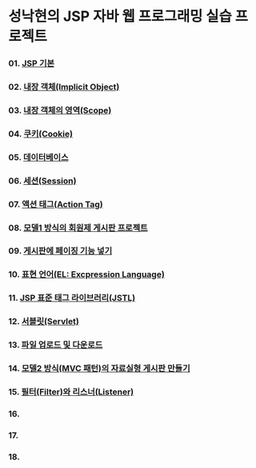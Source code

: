 <h1>성낙현의 JSP 자바 웹 프로그래밍 실습 프로젝트</h1>

<h3>01. <a href="https://github.com/swoody1101/backend-practice/tree/main/JSP/MustHaveJSP/src/main/webapp/01DirectiveScript">JSP 기본</a></h3>
<h3>02. <a href="https://github.com/swoody1101/backend-practice/tree/main/JSP/MustHaveJSP/src/main/webapp/02ImplicitObject">내장 객체(Implicit Object)</a></h3>
<h3>03. <a href="https://github.com/swoody1101/backend-practice/tree/main/JSP/MustHaveJSP/src/main/webapp/03Scope">내장 객체의 영역(Scope)</a></h3>
<h3>04. <a href="https://github.com/swoody1101/backend-practice/tree/main/JSP/MustHaveJSP/src/main/webapp/04Cookie">쿠키(Cookie)</a></h3>
<h3>05. <a href="https://github.com/swoody1101/backend-practice/tree/main/JSP/MustHaveJSP/src/main/webapp/05JDBC">데이터베이스</a></h3>
<h3>06. <a href="https://github.com/swoody1101/backend-practice/tree/main/JSP/MustHaveJSP/src/main/webapp/06Session">세션(Session)</a></h3>
<h3>07. <a href="https://github.com/swoody1101/backend-practice/tree/main/JSP/MustHaveJSP/src/main/webapp/07ActionTag">액션 태그(Action Tag)</a></h3>
<h3>08. <a href="https://github.com/swoody1101/backend-practice/tree/main/JSP/MustHaveJSP/src/main/webapp/08Board">모델1 방식의 회원제 게시판 프로젝트</a></h3>
<h3>09. <a href="https://github.com/swoody1101/backend-practice/tree/main/JSP/MustHaveJSP/src/main/webapp/09PagingBoard">게시판에 페이징 기능 넣기</a></h3>
<h3>10. <a href="https://github.com/swoody1101/backend-practice/tree/main/JSP/MustHaveJSP/src/main/webapp/10EL">표현 언어(EL: Excpression Language)</a></h3>
<h3>11. <a href="https://github.com/swoody1101/backend-practice/tree/main/JSP/MustHaveJSP/src/main/webapp/11JSTL">JSP 표준 태그 라이브러리(JSTL)</a></h3>
<h3>12. <a href="https://github.com/swoody1101/backend-practice/tree/main/JSP/MustHaveJSP/src/main/webapp/12Servlet">서블릿(Servlet)</a></h3>
<h3>13. <a href="https://github.com/swoody1101/backend-practice/tree/main/JSP/MustHaveJSP/src/main/webapp/13FileUpload">파일 업로드 및 다운로드</a></h3>
<h3>14. <a href="https://github.com/swoody1101/backend-practice/tree/main/JSP/MustHaveJSP/src/main/webapp/">모델2 방식(MVC 패턴)의 자료실형 게시판 만들기</a></h3>
<h3>15. <a href="https://github.com/swoody1101/backend-practice/tree/main/JSP/MustHaveJSP/src/main/webapp/">필터(Filter)와 리스너(Listener)</a></h3>
<h3>16. <a href="https://github.com/swoody1101/backend-practice/tree/main/JSP/MustHaveJSP/src/main/webapp/"></a></h3>
<h3>17. <a href="https://github.com/swoody1101/backend-practice/tree/main/JSP/MustHaveJSP/src/main/webapp/"></a></h3>
<h3>18. <a href="https://github.com/swoody1101/backend-practice/tree/main/JSP/MustHaveJSP/src/main/webapp/"></a></h3>
